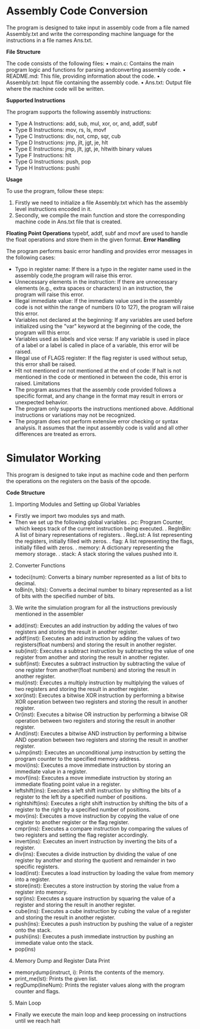 # **Assembly Code Conversion**

The program is designed to take input in assembly code from a file named Assembly.txt and write
the corresponding machine language for the instructions in a file names Ans.txt.


**File Structure**

The code consists of the following files:
• main.c: Contains the main program logic and functions for parsing andconverting
assembly code.
• README.md: This file, providing information about the code.
• Assembly.txt: Input file containing the assembly code.
• Ans.txt: Output file where the machine code will be written.


**Supported Instructions**

The program supports the following assembly instructions:
* Type A Instructions: add, sub, mul, xor, or, and, addf, subf
* Type B Instructions: mov, rs, ls, movf
* Type C Instructions: div, not, cmp, sqr, cub
* Type D Instructions: jmp, jlt, jgt, je, hlt
* Type E Instructions: jmp, jlt, jgt, je, hltwith binary values
* Type F Instructions: hlt
* Type G Instructions: push, pop
* Type H Instructions: pushi


**Usage**


To use the program, follow these steps:
1. Firstly we need to initialize a file Assembly.txt which has the assembly level
instructions encoded in it.
2. Secondly, we compile the main function and store the corresponding machine code in
Ans.txt file that is created.

**Floating Point Operations**
typebf, addf, subf and movf are used to handle the float operations and store them in the given format.
**Error Handling**


The program performs basic error handling and provides error messages in the following cases:
* Typo in register name: If there is a typo in the register name used in the assembly code,the
program will raise this error.
* Unnecessary elements in the instruction: If there are unnecessary elements (e.g., extra spaces
or characters) in an instruction, the program will raise this error.
* Illegal immediate value: If the immediate value used in the assembly code is not within the
range of numbers (0 to 127), the program will raise this error.
* Variables not declared at the beginning: If any variables are used before initialized using the
"var" keyword at the beginning of the code, the program will this error.
* Variables used as labels and vice versa: If any variable is used in place of a label or a label is
called in place of a variable, this error will be raised.
* Illegal use of FLAGS register: If the flag register is used without setup, this error shall be
raised.
* Hlt not mentioned or not mentioned at the end of code: If halt is not mentioned in the code or
mentioned in between the code, this error is raised.
Limitations
* The program assumes that the assembly code provided follows a specific format, and
any change in the format may result in errors or unexpected behavior.
* The program only supports the instructions mentioned above. Additional instructions or
variations may not be recognized.
* The program does not perform extensive error checking or syntax analysis. It assumes that
the input assembly code is valid and all other differences are treated as errors.



# **Simulator Working**
This program is designed to take input as machine code and then perform the operations on the registers on the basis of the opcode.

**Code Structure**
1. Importing Modules and Setting up Global Variables
 * Firstly we import two modules sys and math.
 * Then we set up the following global variables 
   .  pc: Program Counter, which keeps track of the current instruction being executed.
   .  RegInBin: A list of binary representations of registers.
   .  RegList: A list representing the registers, initially filled with zeros.
   .  flag: A list representing the flags, initially filled with zeros.
   .  memory: A dictionary representing the memory storage. 
   .  stack: A stack storing the values pushed into it.
2. Converter Functions
 * todeci(num): Converts a binary number represented as a list of bits to decimal.
 * toBin(n, bits): Converts a decimal number to binary represented as a list of bits with the specified number of bits.
3. We write the simulation program for all the instructions previously mentioned in the assembler
 * add(inst): Executes an add instruction by adding the values of two registers and storing the result in another register.
 * addf(inst): Executes an add instruction by adding the values of two registers(float numbers) and storing the result in another register.
 * sub(inst): Executes a subtract instruction by subtracting the value of one register from another and storing the result in another register.
 * subf(inst): Executes a subtract instruction by subtracting the value of one register from another(float numbers) and storing the result in another register.
 * mul(inst): Executes a multiply instruction by multiplying the values of two registers and storing the result in another register.
 * xor(inst): Executes a bitwise XOR instruction by performing a bitwise XOR operation between two registers and storing the result in another register.
 * Or(inst): Executes a bitwise OR instruction by performing a bitwise OR operation between two registers and storing the result in another register.
 * And(inst): Executes a bitwise AND instruction by performing a bitwise AND operation between two registers and storing the result in another register.
 * uJmp(inst): Executes an unconditional jump instruction by setting the program counter to the specified memory address.
 * movi(ins): Executes a move immediate instruction by storing an immediate value in a register.
 * movf(ins): Executes a move immediate instruction by storing an immediate floating point value in a register.
 * leftshift(ins): Executes a left shift instruction by shifting the bits of a register to the left by a specified number of positions.
 * rightshift(ins): Executes a right shift instruction by shifting the bits of a register to the right by a specified number of positions.
 * mov(ins): Executes a move instruction by copying the value of one register to another register or the flag register.
 * cmpr(ins): Executes a compare instruction by comparing the values of two registers and setting the flag register accordingly.
 * invert(ins): Executes an invert instruction by inverting the bits of a register.
 * div(ins): Executes a divide instruction by dividing the value of one register by another and storing the quotient and remainder in two specific registers.
 * load(inst): Executes a load instruction by loading the value from memory into a register.
 * store(inst): Executes a store instruction by storing the value from a register into memory.
 * sqr(ins): Executes a square instruction by squaring the value of a register and storing the result in another register.
 * cube(ins): Executes a cube instruction by cubing the value of a register and storing the result in another register.
 * push(ins): Executes a push instruction by pushing the value of a register onto the stack.
 * pushi(ins): Executes a push immediate instruction by pushing an immediate value onto the stack.
 * pop(ins)
4. Memory Dump and Register Data Print
 * memorydump(instruct, i): Prints the contents of the memory.
 * print_me(lst): Prints the given list.
 * regDump(lineNum): Prints the register values along with the program counter and flags. 
5. Main Loop
 * Finally we execute the main loop and keep processing on instructions until we reach halt
